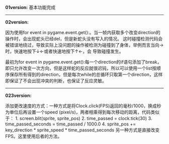 **01version:** 基本功能完成
***
**02version:**

  因为使用for event in pygame.event.get():。当一帧内获取多个改变direction的操作时，会出现蛇头已经del，但是新蛇头没有写入的情况。
  这时碰撞检测代码会被错误地绕过，导致实际上没问题的操作被检测为碰撞到了身体，举例而言当向→时，快速地按下↓←或者快速地按下↑←，会
  导致碰撞发生。
  
  最初为for event in pygame.event.get():每一个direction的if语句添加了break，即只允许改变一次方向，但是这样蛇的反应就很迟钝，所以可以使用一个list按顺序保存所有得到的direction，但是每次while的总循环只取第一个direction，这样即保证了不会出现冲突的判断，也保证了反应灵敏。
  ***
  **023version:**
  
  添加更改速度的方式：一种方式是将Clock.click(FPS)返回的毫秒/1000，换成秒为单位后再设置一个speed (pixel/s)，两者相乘得到每次移动的距离，代码类似于：
    1. screen.blit(sprite, sprite_pos)
    2. time_passed = clock.tick(30)
    3. time_passed_seconds = time_passed / 1000.0
    4. sprite_pos += key_direction * sprite_speed * time_passed_seconds
  另一种方式是直接改变FPS。这里使用后者的方法。
